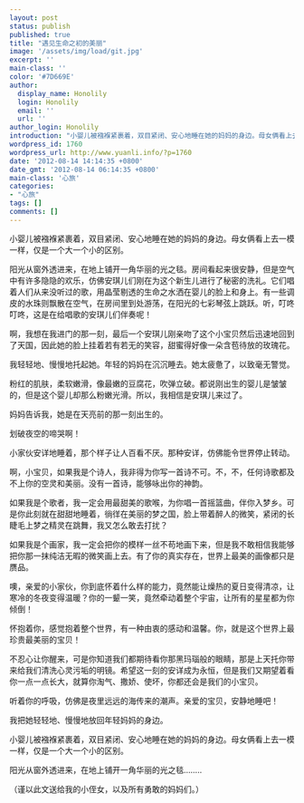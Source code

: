 ```yaml
---
layout: post
status: publish
published: true
title: "遇见生命之初的美丽"
image: '/assets/img/load/git.jpg'
excerpt: ''
main-class: ''
color: '#7D669E'
author:
  display_name: Honolily
  login: Honolily
  email: ''
  url: ''
author_login: Honolily
introduction: "小婴儿被襁褓紧裹着，双目紧闭、安心地睡在她的妈妈的身边。母女俩看上去一模一样，仅是一个大一个小的区别。 阳光从窗外透进来，在地上铺开一角华丽的光之毯。房间看起来很安静，但是空气中有许多隐隐的欢乐，仿佛安琪儿们刚在为这个新生儿进行了秘密的洗礼。它们唱着人们从来没听过的歌，用晶莹剔透的生命之水洒在婴儿的脸上和身上。有一些调皮的水珠则飘散在空气，在房间里到处游荡，在阳光的七彩琴弦上跳跃。听，叮咚叮咚，这是在给唱歌的安琪儿们伴奏呢！啊，我想在我进门的那一刻，最后一个安琪儿刚亲吻了这个小宝贝然后迅速地回到了天国，因此她的脸上挂着若有若无的笑容，甜蜜得好像一朵含苞待放的玫瑰花。我轻轻地、慢慢地托起她。年轻的妈妈在沉沉睡去。她太疲惫了，以致毫无警觉。"
wordpress_id: 1760
wordpress_url: http://www.yuanli.info/?p=1760
date: '2012-08-14 14:14:35 +0800'
date_gmt: '2012-08-14 06:14:35 +0800'
main-class: '心旅'
categories:
- "心旅"
tags: []
comments: []
---
```

小婴儿被襁褓紧裹着，双目紧闭、安心地睡在她的妈妈的身边。母女俩看上去一模一样，仅是一个大一个小的区别。 

阳光从窗外透进来，在地上铺开一角华丽的光之毯。房间看起来很安静，但是空气中有许多隐隐的欢乐，仿佛安琪儿们刚在为这个新生儿进行了秘密的洗礼。它们唱着人们从来没听过的歌，用晶莹剔透的生命之水洒在婴儿的脸上和身上。有一些调皮的水珠则飘散在空气，在房间里到处游荡，在阳光的七彩琴弦上跳跃。听，叮咚叮咚，这是在给唱歌的安琪儿们伴奏呢！

啊，我想在我进门的那一刻，最后一个安琪儿刚亲吻了这个小宝贝然后迅速地回到了天国，因此她的脸上挂着若有若无的笑容，甜蜜得好像一朵含苞待放的玫瑰花。

我轻轻地、慢慢地托起她。年轻的妈妈在沉沉睡去。她太疲惫了，以致毫无警觉。

粉红的肌肤，柔软嫩滑，像最嫩的豆腐花，吹弹立破。都说刚出生的婴儿是皱皱的，但是这个婴儿却那么粉嫩光滑。所以，我相信是安琪儿来过了。

妈妈告诉我，她是在天亮前的那一刻出生的。

划破夜空的啼哭啊！

小家伙安详地睡着，那个样子让人百看不厌。那种安详，仿佛能令世界停止转动。

啊，小宝贝，如果我是个诗人，我非得为你写一首诗不可。不，不，任何诗歌都及不上你的空灵和美丽。没有一首诗，能够咏出你的神韵。

如果我是个歌者，我一定会用最甜美的歌喉，为你唱一首摇篮曲，伴你入梦乡。可是你此刻就在甜甜地睡着，徜徉在美丽的梦之国，脸上带着醉人的微笑，紧闭的长睫毛上梦之精灵在跳舞，我又怎么敢去打扰？

如果我是个画家，我一定会把你的模样一丝不苟地画下来，但是我不敢相信我能够把你那一抹纯洁无暇的微笑画上去。有了你的真实存在，世界上最美的画像都只是赝品。

噢，亲爱的小家伙，你到底怀着什么样的能力，竟然能让燥热的夏日变得清凉，让寒冷的冬夜变得温暖？你的一颦一笑，竟然牵动着整个宇宙，让所有的星星都为你倾倒！

怀抱着你，感觉抱着整个世界，有一种由衷的感动和温馨。你，就是这个世界上最珍贵最美丽的宝贝！

不忍心让你醒来，可是你知道我们都期待看你那黑玛瑙般的眼睛，那是上天托你带来给我们清洗心灵污垢的明镜。希望这一刻的安详成为永恒，但是我们又期望着看你一点一点长大，就算你淘气、撒娇、使坏，你都还会是我们的小宝贝。

听着你的呼吸，仿佛是夜里远远的海传来的潮声。亲爱的宝贝，安静地睡吧！

我把她轻轻地、慢慢地放回年轻妈妈的身边。

小婴儿被襁褓紧裹着，双目紧闭、安心地睡在她的妈妈的身边。母女俩看上去一模一样，仅是一个大一个小的区别。

阳光从窗外透进来，在地上铺开一角华丽的光之毯&hellip;&hellip;..

（谨以此文送给我的小侄女，以及所有勇敢的妈妈们。）

